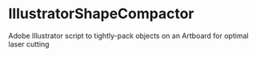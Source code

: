 # IllustratorShapeCompactor
Adobe Illustrator script to tightly-pack objects on an Artboard for optimal laser cutting
